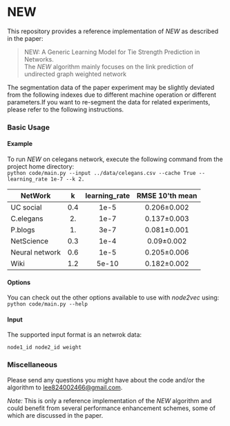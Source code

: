 # NEW

This repository provides a reference implementation of *NEW* as described in the paper:<br>
> NEW: A Generic Learning Model for Tie Strength Prediction in Networks.<br>
The *NEW* algorithm mainly focuses on the link prediction of undirected graph weighted network

The segmentation data of the paper experiment may be slightly deviated from the following indexes due to different machine operation or different parameters.If you want to re-segment the data for related experiments, please refer to the following instructions.

### Basic Usage

#### Example
To run *NEW* on celegans network, execute the following command from the project home directory:<br/>
	``python code/main.py --input ../data/celegans.csv --cache True --learning_rate 1e-7 --k 2.``
	
	
NetWork             |   k    |  learning_rate  | RMSE 10'th mean |
--------------------| :----: | :-------------: | :-------------: | 
UC social           |  0.4   |     1e-5        |   0.206±0.002   | 
C.elegans           |   2.   |     1e-7        |   0.137±0.003   |
P.blogs             |   1.   |     3e-7        |   0.081±0.001   | 
NetScience          |  0.3   |     1e-4        |   0.09±0.002    | 
Neural network      |  0.6   |     1e-5        |   0.205±0.006   | 
Wiki                |  1.2   |     5e-10       |   0.182±0.002   | 
 
#### Options
You can check out the other options available to use with *node2vec* using:<br/>
	``python code/main.py --help``
  
#### Input
The supported input format is an netwrok data:
	
    node1_id node2_id weight


### Miscellaneous

Please send any questions you might have about the code and/or the algorithm to <lee824002466@gmail.com>.

*Note:* This is only a reference implementation of the *NEW* algorithm and could benefit from several performance enhancement schemes, some of which are discussed in the paper.
